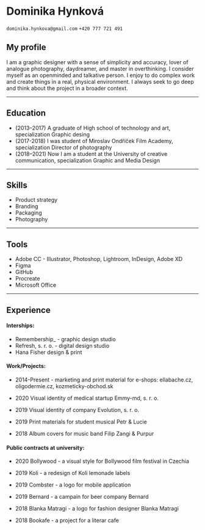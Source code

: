 # Dominika Hynková
`dominika.hynkova@gmail.com`
`+420 777 721 491`

## My profile

I am a graphic designer with a sense of simplicity and accuracy, lover of analogue photography, daydreamer, and master in overthinking.
I consider myself as an openminded and talkative person. I enjoy to do complex work and create things in a real, physical environment.
I always seek to go deep and think about the project in a broader context.

- - -

## Education

- (2013–2017) A graduate of High school of technology and art, specialization Graphic desing
- (2017-2018) I was student of Miroslav Ondříček Film Academy, specialization Director of photography
- (2018–2021) Now I am a student at the University of creative communication, specialization Graphic and Media Design 

- - -

## Skills
- Product strategy
- Branding
- Packaging
- Photography

- - -

## Tools
- Adobe CC - Illustrator, Photoshop, Lightroom, InDesign, Adobe XD
- Figma
- GitHub
- Procreate
- Microsoft Office

- - -

## Experience
#### Interships:
- Remembership_ - graphic design studio 
- Refresh, s. r. o. - digital design studio
- Hana Fisher design & print

#### Work/Projects: 
- 2014-Present - marketing and print material for e-shops: ellabache.cz, oligodermie.cz, kozmeticky-obchod.sk

- 2020 Visual identity of medical startup Emmy-md, s. r. o.

- 2019 Visual identity of company Evolution, s. r. o.

- 2019 Print materials for student musical Petr & Lucie

- 2018 Album covers for music band Filip Zangi & Purpur

#### Public contracts at university: 
- 2020 Bollywood - a visual style for Bollywood film festival in Czechia 

- 2019 Koli - a redesign of Koli lemonade labels

- 2019 Combster - a logo for mobile application

- 2019 Bernard - a campain for beer company Bernard

- 2018 Blanka Matragi - a logo for fashion designer Blanka Matragi

- 2018 Bookafe - a project for a literar cafe



 




